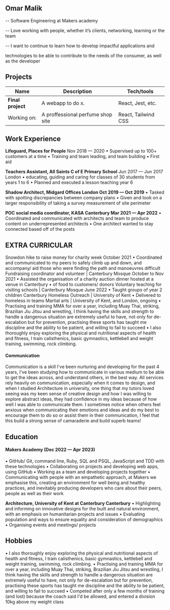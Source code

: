 ## Omar Malik

-- Software Engineering at Makers academy

-- Love working with people, whether it’s clients, networking, learning or the team

-- I want to continue to learn how to develop impactful applications and

technologies to be able to contribute to the needs of the consumer, as well as the developer

## Projects

| Name                         | Description       | Tech/tools        |
| ---------------------------- | ----------------- | ----------------- |
| **Final project**            | A webapp to do x. | React, Jest, etc. |
| Working on:                  | A proffessional perfume shop site | React, Tailwind CSS |

## Work Experience

  **Lifeguard, Places for People**
Nov 2018 — 2020
• Supervised up to 100+ customers at a time
• Training and team leading, and team building
• First aid

 **Teachers Assistant, All Saints C of E Primary School**
Jun 2017 — Jun 2017
London
• educating, guiding and caring for classes of 30 students from years 1 to 6
• Planned and executed a lesson teaching year 6

**Shadow Architect, Midgard Offices London Oct 2019 — Oct 2019**
• Tasked with spotting discrepancies between company plans
• Given and took on a larger responsibility of taking a survey measurement of site
perimeter


 **POC social media coordinator, KASA Canterbury Mar 2021 — Apr 2022**
• Coordinated and communicated with architects and team to produce content on
underrepresented architects
• One architect wanted to stay connected based off of the posts


## EXTRA CURRICULAR
 Snowdon hike to raise money for charity week
October 2021
• Coordinated and communicated to my peers to safely climb up and down, and accompany/ aid those who were finding the path and manoeuvres difficult
Fundraising coordinator and volunteer | Canterbury Mosque October to Nov 2021
• Assisted the organisation of a charity auction dinner hosted at a venue in Canterbury
• of food to customers/ donors
Voluntary teaching for visiting schools | Canterbury Mosque June 2022
• Taught groups of year 2 children
Canterbury Homeless Outreach | University of Kent
• Delivered to homeless in teams
Martial arts | University of Kent, and London, ongoing
• Practising and training MMA for over a year, including Muay Thai, striking,
Brazilian Jiu Jitsu and wrestling, I think having the skills and strength to handle a dangerous situation are extremely useful to have, not only for de-escalation but for prevention, practising these sports has taught me discipline and the ability to be patient, and willing to fail to succeed
• I also thoroughly enjoy exploring the physical and nutritional aspects of health and fitness, I train calisthenics, basic gymnastics, kettlebell and weight training, swimming, rock climbing.

#### Communication
Communication is a skill I've been nurturing and developing for the past 4 years, I've been studying how to communicate in various medium to be able to get the ideas across, and understand others, in the best way. All services rely heavily on communication, especially when it comes to design, and when I studied Architecture in university, one thing that my tutors loved seeing was my keen sense of creative design and how I was willing to explore abstract ideas, they had confidence in my ideas because of how well I was able to communicate them. I sometimes notice when others feel anxious when communicating their emotions and ideas and do my best to encourage them to do so or assist them in their communication, I feel that this build a strong sense of camaraderie and build superb teams!


## Education

#### Makers Academy (Dec 2022 — Apr 2023)
• GitHub/ Git, command line, Ruby, SQL and PSQL, JavaScript and TDD with these technologies
• Collaborating on projects and developing web apps, using GitHub
• Working as a team and developing projects together
• Communicating with people with an empathetic approach, at Makers we
emphasise this, creating an environment for well being and healthy practices, and inevitably producing developers who care about their peers, people as well as their work

 **Architecture, University of Kent at Canterbury Canterbury**
• Highlighting and informing on innovative designs for the built and natural
environment, with an emphasis on humanitarian projects and issues
• Evaluating population and ways to ensure equality and consideration of
demographics
• Organising events and meetings/ projects


## Hobbies

• I also thoroughly enjoy exploring the physical and nutritional aspects of health and
fitness, I train calisthenics, basic gymnastics, kettlebell and weight training,
swimming, rock climbing.
• Practising and training MMA for over a year, including Muay Thai, striking,
Brazilian Jiu Jitsu and wrestling, I think having the skills and strength to handle a dangerous situation are extremely useful to have, not only for de-escalation but for prevention, practising these sports has taught me discipline and the ability to be patient, and willing to fail to succeed
• Competed after only a few months of training (and lost) because the coach said I'd be allowed, and entered a division 10kg above my weight class
